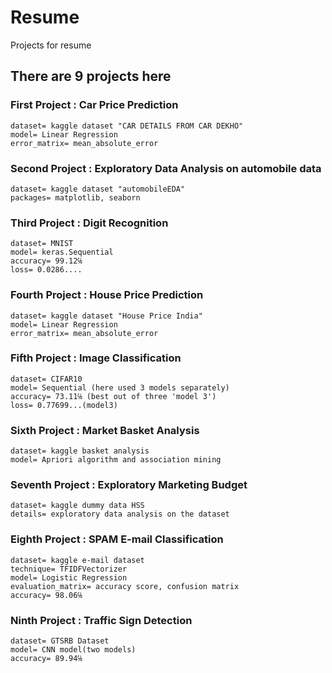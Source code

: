 # Resume
Projects for resume
## There are 9 projects here


### First Project : Car Price Prediction
    dataset= kaggle dataset "CAR DETAILS FROM CAR DEKHO"
    model= Linear Regression
    error_matrix= mean_absolute_error

### Second Project : Exploratory Data Analysis on automobile data
    dataset= kaggle dataset "automobileEDA"
    packages= matplotlib, seaborn

### Third Project : Digit Recognition
    dataset= MNIST
    model= keras.Sequential
    accuracy= 99.12℅
    loss= 0.0286....

### Fourth Project : House Price Prediction
    dataset= kaggle dataset "House Price India"
    model= Linear Regression
    error_matrix= mean_absolute_error

### Fifth Project : Image Classification
    dataset= CIFAR10
    model= Sequential (here used 3 models separately) 
    accuracy= 73.11℅ (best out of three 'model 3') 
    loss= 0.77699...(model3) 

### Sixth Project : Market Basket Analysis
    dataset= kaggle basket analysis
    model= Apriori algorithm and association mining
    

### Seventh Project : Exploratory Marketing Budget 
    dataset= kaggle dummy data HSS
    details= exploratory data analysis on the dataset

### Eighth Project : SPAM E-mail Classification
    dataset= kaggle e-mail dataset
    technique= TFIDFVectorizer
    model= Logistic Regression
    evaluation_matrix= accuracy score, confusion matrix
    accuracy= 98.06℅

### Ninth Project : Traffic Sign Detection
    dataset= GTSRB Dataset
    model= CNN model(two models) 
    accuracy= 89.94℅
